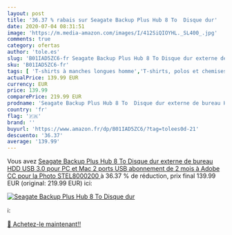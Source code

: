 ```yaml
---
layout: post
title: '36.37 % rabais sur Seagate Backup Plus Hub 8 To  Disque dur'
date: 2020-07-04 08:31:51
image: 'https://m.media-amazon.com/images/I/412SiQIOYHL._SL400_.jpg'
comments: true
category: ofertas
author: 'tole.es'
slug: 'B01IAD5ZC6-fr Seagate Backup Plus Hub 8 To Disque dur externe de bureau...'
sku: 'B01IAD5ZC6-fr'
tags: [ 'T-shirts à manches longues homme','T-shirts, polos et chemises homme','Vêtements','Vêtements homme', ]
actualPrice: 139.99 EUR
currency: EUR
price: 139.99
comparePrice: 219.99 EUR
prodname: 'Seagate Backup Plus Hub 8 To  Disque dur externe de bureau HDD  USB 3.0  pour PC et Mac  2 ports USB  abonnement de 2 mois à Adobe CC pour la Photo  STEL8000200 '
country: 'fr'
flag: '🇫🇷'
brand: ''
buyurl: 'https://www.amazon.fr/dp/B01IAD5ZC6/?tag=tolees0d-21'
descuento: '36.37'
average: '139.99'
---
```


Vous avez [Seagate Backup Plus Hub 8 To  Disque dur externe de bureau HDD  USB 3.0  pour PC et Mac  2 ports USB  abonnement de 2 mois à Adobe CC pour la Photo  STEL8000200 ](https://www.amazon.fr/dp/B01IAD5ZC6/?tag=tolees0d-21)  à  36.37 % de réduction, prix final  139.99 EUR (original: 219.99 EUR) ici:

[![Seagate Backup Plus Hub 8 To  Disque dur](https://m.media-amazon.com/images/I/412SiQIOYHL._SL400_.jpg)](https://www.amazon.fr/dp/B01IAD5ZC6/?tag=tolees0d-21)

ℹ️:


[🛒 Achetez-le maintenant!!](https://www.amazon.fr/dp/B01IAD5ZC6/?tag=tolees0d-21)
